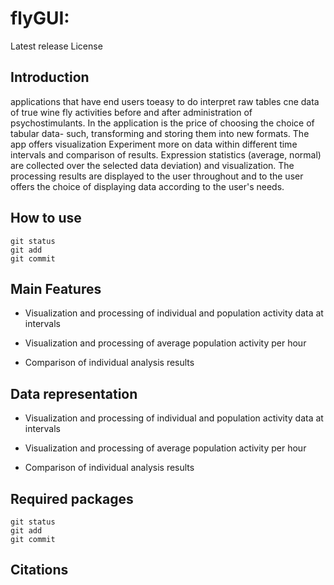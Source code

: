 # flyGUI:
Latest release
License
## Introduction
applications that have end users toeasy to do
interpret raw tables cne data of true wine fly activities before and after
administration of psychostimulants. In the application is the price of choosing the choice of tabular data-
such, transforming and storing them into new formats. The app offers visualization
Experiment more on data within different time intervals and comparison of results. Expression statistics (average, normal) are collected over the selected data
deviation) and visualization. The processing results are displayed to the user throughout and to the user
offers the choice of displaying data according to the user's needs.
## How to use
```
git status
git add
git commit
```
## Main Features
- Visualization and processing of individual and population activity data at intervals

- Visualization and processing of average population activity per hour

- Comparison of individual analysis results
## Data representation
- Visualization and processing of individual and population activity data at intervals

- Visualization and processing of average population activity per hour

- Comparison of individual analysis results
## Required packages
```
git status
git add
git commit
```

## Citations
